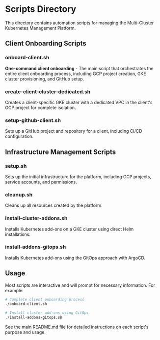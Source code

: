 # Scripts Directory

This directory contains automation scripts for managing the Multi-Cluster Kubernetes Management Platform.

## Client Onboarding Scripts

### onboard-client.sh
**One-command client onboarding** - The main script that orchestrates the entire client onboarding process, including GCP project creation, GKE cluster provisioning, and GitHub setup.

### create-client-cluster-dedicated.sh
Creates a client-specific GKE cluster with a dedicated VPC in the client's GCP project for complete isolation.


### setup-github-client.sh
Sets up a GitHub project and repository for a client, including CI/CD configuration.

## Infrastructure Management Scripts

### setup.sh
Sets up the initial infrastructure for the platform, including GCP projects, service accounts, and permissions.

### cleanup.sh
Cleans up all resources created by the platform.

### install-cluster-addons.sh
Installs Kubernetes add-ons on a GKE cluster using direct Helm installations.

### install-addons-gitops.sh
Installs Kubernetes add-ons using the GitOps approach with ArgoCD.

## Usage

Most scripts are interactive and will prompt for necessary information. For example:

```bash
# Complete client onboarding process
./onboard-client.sh

# Install cluster add-ons using GitOps
./install-addons-gitops.sh
```

See the main README.md file for detailed instructions on each script's purpose and usage.